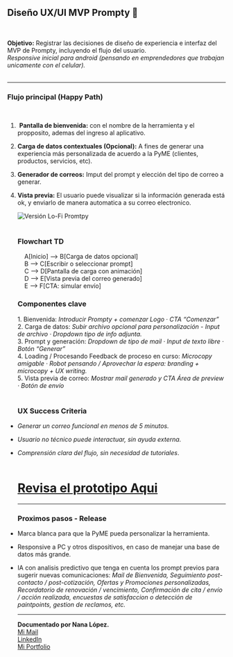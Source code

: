 ## Diseño UX/UI MVP Prompty 🎨  
 

**Objetivo:** Registrar las decisiones de diseño de experiencia e interfaz del MVP de Prompty, incluyendo el flujo del usuario.  
_Responsive inicial para android (pensando en emprendedores que trabajan unicamente con el celular)._  
 

---

### **Flujo principal (Happy Path)**  
 

1.   **Pantalla de bienvenida:** con el nombre de la herramienta y el propposito, ademas del ingreso al aplicativo.
2.  **Carga de datos contextuales (Opcional):** A fines de generar una experiencia más personalizada de acuerdo a la PyME (clientes, productos, servicios, etc).
3.  **Generador de correos:** Imput del prompt y elección del tipo de correo a generar.
4.  **Vista previa:** El usuario puede visualizar si la información generada está ok, y enviarlo de manera automatica a su correo electronico.  
      
    ![Versión Lo-Fi Promtpy](https://33333.cdn.cke-cs.com/kSW7V9NHUXugvhoQeFaf/images/af01b5df5f51e30757b30518cb4f83c5f7244489b4402710.png)  
     
    
    ### F**lowchart TD**
    
        A\[Inicio\] --> B\[Carga de datos opcional\]  
        B --> C\[Escribir o seleccionar prompt\]  
        C --> D\[Pantalla de carga con animación\]  
        D --> E\[Vista previa del correo generado\]  
        E --> F\[CTA: simular envío\]
    
    ### Componentes clave
    
    1\. Bienvenida: _Introducir Prompty + comenzar Logo · CTA “Comenzar”_  
    2\. Carga de datos: _Subir archivo opcional para personalización - Input de archivo · Dropdown tipo de info adjunta._  
    3\. Prompt y generación: _Dropdown de tipo de mail · Input de texto libre · Botón “Generar”_  
    4\. Loading / Procesando Feedback de proceso en curso: _Microcopy amigable · Robot pensando / Aprovechar la espera: branding + microcopy + UX writing._  
    5\. Vista previa de correo: _Mostrar mail generado y CTA Área de preview · Botón de envío_  
     
    
    ### UX Success Criteria 
    

*   _Generar un correo funcional en menos de 5 minutos._
*   _Usuario no técnico puede interactuar, sin ayuda externa._
*   _Comprensión clara del flujo, sin necesidad de tutoriales_.  
     
      # [Revisa el prototipo Aqui](https://www.figma.com/proto/hZBCALODSvaQfKjjuBhZMF/Prompty---NoCountry?node-id=4-105&p=f&t=EbCfN77wObEJCps0-1&scaling=scale-down&content-scaling=fixed&page-id=4%3A104&starting-point-node-id=4%3A105)
    
    ---
    
    ### Proximos pasos - Release 
    
*   Marca blanca para que la PyME pueda personalizar la herramienta.
*   Responsive a PC y otros dispositivos, en caso de manejar una base de datos más grande.
*   IA con analisis predictivo que tenga en cuenta los prompt previos para sugerir nuevas comunicaciones: _Mail de Bienvenida, Seguimiento post-contacto / post-cotización, Ofertas y Promociones personalizadas, Recordatorio de renovación / vencimiento, Confirmación de cita / envío / acción realizada, encuestas de satisfaccion o detección de paintpoints, gestion de reclamos, etc._
    

    ---
    
      
    **Documentado por Nana López.**  
    [Mi Mail](mailto:diagis.visual@gmail.com)  
    [LinkedIn]( https://www.linkedin.com/in/diagisvisual/)  
    [Mi Portfolio]( https://diagisvisual.myportfolio.com/)

